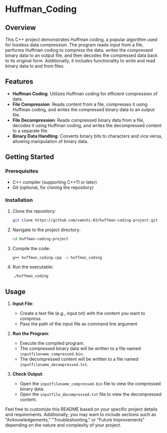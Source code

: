 # Huffman_Coding

## Overview

This C++ project demonstrates Huffman coding, a popular algorithm used for lossless data compression. The program reads input from a file, performs Huffman coding to compress the data, writes the compressed binary data to an output file, and then decodes the compressed data back to its original form. Additionally, it includes functionality to write and read binary data to and from files.

## Features

- **Huffman Coding**: Utilizes Huffman coding for efficient compression of data.
- **File Compression**: Reads content from a file, compresses it using Huffman coding, and writes the compressed binary data to an output file.
- **File Decompression**: Reads compressed binary data from a file, decodes it using Huffman coding, and writes the decompressed content to a separate file.
- **Binary Data Handling**: Converts binary bits to characters and vice versa, allowing manipulation of binary data.

## Getting Started

### Prerequisites

- C++ compiler (supporting C++11 or later)
- Git (optional, for cloning the repository)

### Installation

1. Clone the repository:

   ```bash
   git clone https://github.com/vamshi-03/huffman-coding-project.git
   ```

2. Navigate to the project directory:

   ```bash
   cd huffman-coding-project
   ```

3. Compile the code:

   ```bash
   g++ huffman_coding.cpp -o huffman_coding
   ```

4. Run the executable:

   ```bash
   ./huffman_coding
   ```

## Usage

1. **Input File**:
   - Create a text file (e.g., input.txt) with the content you want to compress.
   - Pass the path of the input file as command line argument

2. **Run the Program**:
   - Execute the compiled program.
   - The compressed binary data will be written to a file named `inputfilename_compressed.bin`.
   - The decompressed content will be written to a file named `inputfilename_decompressed.txt`.

3. **Check Output**:
   - Open the `inputfilename_compressed.bin` file to view the compressed binary data.
   - Open the `inputfile_decompressed.txt` file to view the decompressed content.



Feel free to customize this README based on your specific project details and requirements. Additionally, you may want to include sections such as "Acknowledgements," "Troubleshooting," or "Future Improvements" depending on the nature and complexity of your project.

